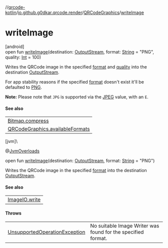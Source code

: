 //[qrcode-kotlin](../../../index.md)/[io.github.g0dkar.qrcode.render](../index.md)/[QRCodeGraphics](index.md)/[writeImage](write-image.md)

# writeImage

[android]\
open fun [writeImage](write-image.md)(destination: [OutputStream](https://developer.android.com/reference/kotlin/java/io/OutputStream.html), format: [String](https://kotlinlang.org/api/latest/jvm/stdlib/kotlin/-string/index.html) = &quot;PNG&quot;, quality: [Int](https://kotlinlang.org/api/latest/jvm/stdlib/kotlin/-int/index.html) = 100)

Writes the QRCode image in the specified [format](write-image.md) and [quality](write-image.md) into the destination [OutputStream](https://developer.android.com/reference/kotlin/java/io/OutputStream.html).

For app stability reasons if the specified [format](write-image.md) doesn't exist it'll be defaulted to [PNG](https://developer.android.com/reference/kotlin/android/graphics/Bitmap.CompressFormat.html#PNG).

**Note:** Please note that `JPG` is supported via the [JPEG](https://developer.android.com/reference/kotlin/android/graphics/Bitmap.CompressFormat.html#JPEG) value, with an `E`.

#### See also

| |
|---|
| [Bitmap.compress](https://developer.android.com/reference/kotlin/android/graphics/Bitmap.html#compress) |
| [QRCodeGraphics.availableFormats](available-formats.md) |

[jvm]\

@[JvmOverloads](https://kotlinlang.org/api/latest/jvm/stdlib/kotlin.jvm/-jvm-overloads/index.html)

open fun [writeImage](write-image.md)(destination: [OutputStream](https://developer.android.com/reference/kotlin/java/io/OutputStream.html), format: [String](https://kotlinlang.org/api/latest/jvm/stdlib/kotlin/-string/index.html) = &quot;PNG&quot;)

Writes the QRCode image in the specified [format](write-image.md) into the destination [OutputStream](https://developer.android.com/reference/kotlin/java/io/OutputStream.html).

#### See also

| |
|---|
| [ImageIO.write](https://docs.oracle.com/javase/8/docs/api/javax/imageio/ImageIO.html#write-java.awt.image.RenderedImage-kotlin.String-javax.imageio.stream.ImageOutputStream-) |

#### Throws

| | |
|---|---|
| [UnsupportedOperationException](https://kotlinlang.org/api/latest/jvm/stdlib/kotlin/-unsupported-operation-exception/index.html) | No suitable Image Writer was found for the specified format. |
